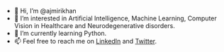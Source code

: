 - 👋 Hi, I’m @ajmirikhan
- 👀 I’m interested in Artificial Intelligence, Machine Learning, Computer Vision in Healthcare and Neurodegenerative disorders.
- 🌱 I’m currently learning Python.
- 📫 Feel free to reach me on [LinkedIn](https://www.linkedin.com/in/ajmiri-khan/) and [Twitter](https://twitter.com/AjmiriK).

<!---
ajmirikhan/ajmirikhan is a ✨ special ✨ repository because its `README.md` (this file) appears on your GitHub profile.
You can click the Preview link to take a look at your changes.
--->
